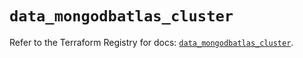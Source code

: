 # `data_mongodbatlas_cluster`

Refer to the Terraform Registry for docs: [`data_mongodbatlas_cluster`](https://registry.terraform.io/providers/mongodb/mongodbatlas/1.17.4/docs/data-sources/cluster).
